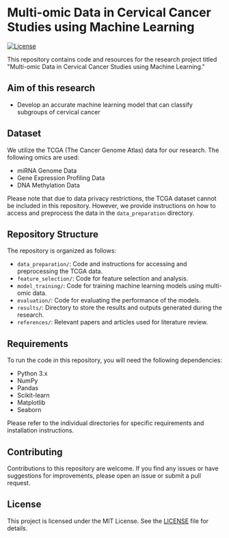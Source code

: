 # Multi-omic Data in Cervical Cancer Studies using Machine Learning

[![License](https://img.shields.io/badge/license-MIT-blue.svg)](LICENSE)

This repository contains code and resources for the research project titled "Multi-omic Data in Cervical Cancer Studies using Machine Learning."

## Aim of this research

- Develop an accurate machine learning model that can classify subgroups of cervical cancer 

## Dataset

We utilize the TCGA (The Cancer Genome Atlas) data for our research. The following omics are used:

- miRNA Genome Data
- Gene Expression Profiling Data
- DNA Methylation Data

Please note that due to data privacy restrictions, the TCGA dataset cannot be included in this repository. However, we provide instructions on how to access and preprocess the data in the `data_preparation` directory.

## Repository Structure

The repository is organized as follows:

- `data_preparation/`: Code and instructions for accessing and preprocessing the TCGA data.
- `feature_selection/`: Code for feature selection and analysis.
- `model_training/`: Code for training machine learning models using multi-omic data.
- `evaluation/`: Code for evaluating the performance of the models.
- `results/`: Directory to store the results and outputs generated during the research.
- `references/`: Relevant papers and articles used for literature review.

## Requirements

To run the code in this repository, you will need the following dependencies:

- Python 3.x
- NumPy
- Pandas
- Scikit-learn
- Matplotlib
- Seaborn

Please refer to the individual directories for specific requirements and installation instructions.

## Contributing

Contributions to this repository are welcome. If you find any issues or have suggestions for improvements, please open an issue or submit a pull request.

## License

This project is licensed under the MIT License. See the [LICENSE](LICENSE) file for details.

